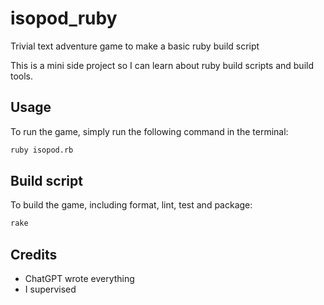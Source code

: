 # isopod_ruby
Trivial text adventure game to make a basic ruby build script

This is a mini side project so I can learn about ruby build scripts and build tools.


## Usage
To run the game, simply run the following command in the terminal:

```bash
ruby isopod.rb
```

## Build script

To build the game, including format, lint, test and package:

```bash
rake
```

## Credits
- ChatGPT wrote everything
- I supervised